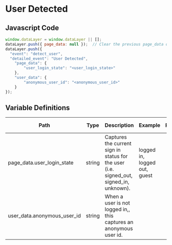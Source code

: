 # User Detected

### 

## Javascript Code
```js
window.dataLayer = window.dataLayer || [];
dataLayer.push({ page_data: null });  // Clear the previous page_data object.
dataLayer.push({
  "event": "detect_user",
  "detailed_event": "User Detected",
    "page_data": {
        "user_login_state": "<user_login_state>"
    },
    "user_data": {
        "anonymous_user_id": "<anonymous_user_id>"
    }
});
```

## Variable Definitions

|Path|Type|Description|Example|Pattern|Min Length|Max Length|Minimum|Maximum|Multiple Of|
| --- | --- | --- | --- | --- | --- | --- | --- | --- | --- |
|page_data.user_login_state|string|Captures the current sign in status for the user \(i.e. signed\_out, signed\_in, unknown\).|logged in, logged out, guest|||||||
|user_data.anonymous_user_id|string|When a user is not logged in,, this captures an anonymous user id.||||||||




